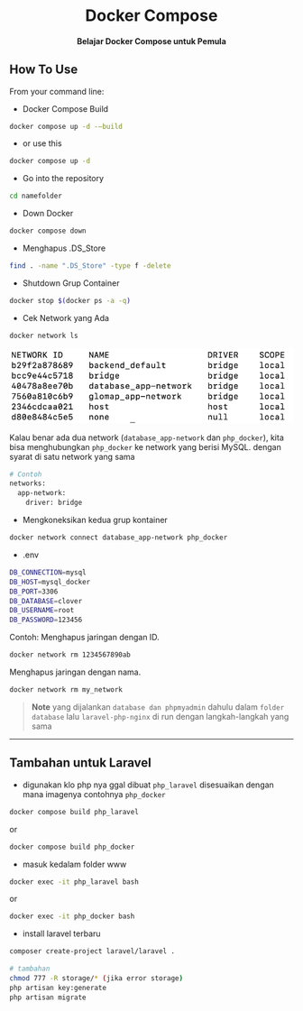
<h1 align="center">
  Docker Compose
</h1>

<h4 align="center">Belajar Docker Compose untuk Pemula</h4>

## How To Use

From your command line:

* Docker Compose Build
```bash
docker compose up -d -—build
```

* or use this
```bash
docker compose up -d
```

* Go into the repository
```bash
cd namefolder
```

* Down Docker
```bash
docker compose down
```

* Menghapus .DS_Store
```bash
find . -name ".DS_Store" -type f -delete
```

* Shutdown Grup Container
```bash
docker stop $(docker ps -a -q)
```
* Cek Network yang Ada
```bash
docker network ls
```

![Network Preview](https://raw.githubusercontent.com/kotakobat88/docker-setup/refs/heads/main/image.png)

Kalau benar ada dua network (`database_app-network` dan `php_docker`), kita bisa menghubungkan `php_docker` ke network yang berisi MySQL.
dengan syarat di satu network yang sama
```bash
# Contoh
networks:
  app-network:
    driver: bridge
```

* Mengkoneksikan kedua grup kontainer
```bash
docker network connect database_app-network php_docker
```

* .env
```bash
DB_CONNECTION=mysql
DB_HOST=mysql_docker
DB_PORT=3306
DB_DATABASE=clover
DB_USERNAME=root
DB_PASSWORD=123456
```

Contoh:
Menghapus jaringan dengan ID.
```bash
docker network rm 1234567890ab
```
Menghapus jaringan dengan nama.
```bash
docker network rm my_network
```

> **Note**
> yang dijalankan `database dan phpmyadmin` dahulu dalam `folder database`
> lalu `laravel-php-nginx` di run dengan langkah-langkah yang sama
---

## Tambahan untuk Laravel

* digunakan klo php nya ggal dibuat `php_laravel` disesuaikan dengan mana imagenya contohnya `php_docker`
```bash
docker compose build php_laravel
```
or
```bash
docker compose build php_docker
```

* masuk kedalam folder www
```bash
docker exec -it php_laravel bash
```
or
```bash
docker exec -it php_docker bash
```

* install laravel terbaru
```bash
composer create-project laravel/laravel .
```

```bash
# tambahan
chmod 777 -R storage/* (jika error storage)
php artisan key:generate
php artisan migrate
```